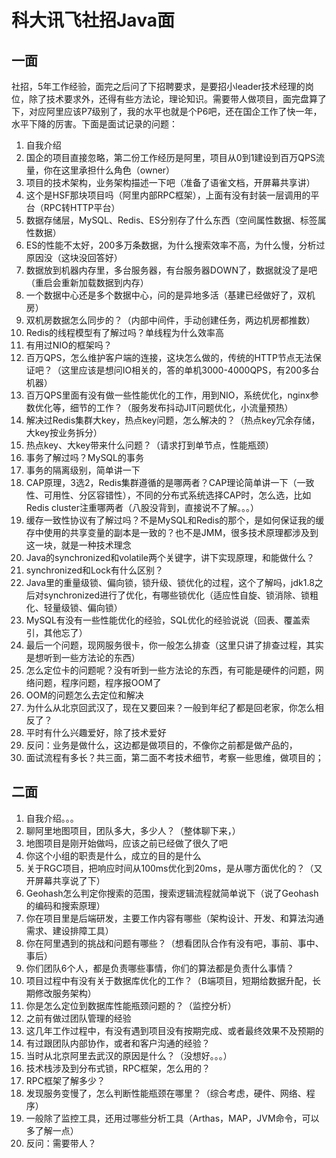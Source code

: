 # 科大讯飞社招Java面

## 一面

社招，5年工作经验，面完之后问了下招聘要求，是要招小leader技术经理的岗位，除了技术要求外，还得有些方法论，理论知识。需要带人做项目，面完盘算了下，对应阿里应该P7级别了，我的水平也就是个P6吧，还在国企工作了快一年，水平下降的厉害。下面是面试记录的问题：

1. 自我介绍
2. 国企的项目直接忽略，第二份工作经历是阿里，项目从0到1建设到百万QPS流量，你在这里承担什么角色（owner）
3. 项目的技术架构，业务架构描述一下吧（准备了语雀文档，开屏幕共享讲）
4. 这个是HSF那块项目吗（阿里内部RPC框架），上面有没有封装一层调用的平台（RPC转HTTP平台）
5. 数据存储层，MySQL、Redis、ES分别存了什么东西（空间属性数据、标签属性数据）
6. ES的性能不太好，200多万条数据，为什么搜索效率不高，为什么慢，分析过原因没（这块没回答好）
7. 数据放到机器内存里，多台服务器，有台服务器DOWN了，数据就没了是吧（重启会重新加载数据到内存）
8. 一个数据中心还是多个数据中心，问的是异地多活（基建已经做好了，双机房）
9. 双机房数据怎么同步的？（内部中间件，手动创建任务，两边机房都推数）
10. Redis的线程模型有了解过吗？单线程为什么效率高
11. 有用过NIO的框架吗？
12. 百万QPS，怎么维护客户端的连接，这块怎么做的，传统的HTTP节点无法保证吧？（这里应该是想问IO相关的，答的单机3000-4000QPS，有200多台机器）
13. 百万QPS里面有没有做一些性能优化的工作，用到NIO，系统优化，nginx参数优化等，细节的工作？（服务发布抖动JIT问题优化，小流量预热）
14. 解决过Redis集群大key，热点key问题，怎么解决的？（热点key冗余存储，大key按业务拆分）
15. 热点key、大key带来什么问题？（请求打到单节点，性能瓶颈）
16. 事务了解过吗？MySQL的事务
17. 事务的隔离级别，简单讲一下
18. CAP原理，3选2，Redis集群遵循的是哪两者？CAP理论简单讲一下（一致性、可用性、分区容错性），不同的分布式系统选择CAP时，怎么选，比如Redis cluster注重哪两者（八股没背到，直接说不了解。。。）
19. 缓存一致性协议有了解过吗？不是MySQL和Redis的那个，是如何保证我的缓存中使用的共享变量的副本是一致的？也不是JMM，很多技术原理都涉及到这一块，就是一种技术理念
20. Java的synchronized和volatile两个关键字，讲下实现原理，和能做什么？
21. synchronized和Lock有什么区别？
22. Java里的重量级锁、偏向锁，锁升级、锁优化的过程，这个了解吗，jdk1.8之后对synchronized进行了优化，有哪些锁优化（适应性自旋、锁消除、锁粗化、轻量级锁、偏向锁）
23. MySQL有没有一些性能优化的经验，SQL优化的经验说说（回表、覆盖索引，其他忘了）
24. 最后一个问题，现网服务很卡，你一般怎么排查（这里只讲了排查过程，其实是想听到一些方法论的东西）
25. 怎么定位卡的问题呢？没有听到一些方法论的东西，有可能是硬件的问题，网络问题，程序问题，程序报OOM了
26. OOM的问题怎么去定位和解决
27. 为什么从北京回武汉了，现在又要回来？一般到年纪了都是回老家，你怎么相反了？
28. 平时有什么兴趣爱好，除了技术爱好
29. 反问：业务是做什么，这边都是做项目的，不像你之前都是做产品的，
30. 面试流程有多长？共三面，第二面不考技术细节，考察一些思维，做项目的；



## 二面

1. 自我介绍。。。
2. 聊阿里地图项目，团队多大，多少人？（整体聊下来，）
3. 地图项目是刚开始做吗，应该之前已经做了很久了吧
4. 你这个小组的职责是什么，成立的目的是什么
5. 关于RGC项目，把响应时间从100ms优化到20ms，是从哪方面优化的？（又开屏幕共享说了下）
6. Geohash怎么判定你搜索的范围，搜索逻辑流程就简单说下（说了Geohash的编码和搜索原理）
7. 你在项目里是后端研发，主要工作内容有哪些（架构设计、开发、和算法沟通需求、建设排障工具）
8. 你在阿里遇到的挑战和问题有哪些？（想看团队合作有没有吧，事前、事中、事后）
9. 你们团队6个人，都是负责哪些事情，你们的算法都是负责什么事情？
10. 项目过程中有没有关于数据库优化的工作？（B端项目，短期给数据升配，长期修改服务架构）
11. 你是怎么定位到数据库性能瓶颈问题的？（监控分析）
12. 之前有做过团队管理的经验
13. 这几年工作过程中，有没有遇到项目没有按期完成、或者最终效果不及预期的
14. 有过跟团队内部协作，或者和客户沟通的经验？
15. 当时从北京阿里去武汉的原因是什么？（没想好。。。）
16. 技术栈涉及到分布式锁，RPC框架，怎么用的？
17. RPC框架了解多少？
18. 发现服务变慢了，怎么判断性能瓶颈在哪里？（综合考虑，硬件、网络、程序）
19. 一般除了监控工具，还用过哪些分析工具（Arthas，MAP，JVM命令，可以多了解一点）
20. 反问：需要带人？





